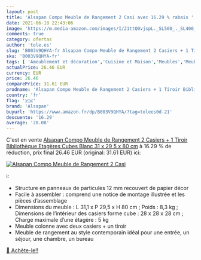 ```yaml
---
layout: post
title: 'Alsapan Compo Meuble de Rangement 2 Casi avec 16.29 % rabais '
date: 2021-06-18 22:43:06
image: 'https://m.media-amazon.com/images/I/21ttQ0vjspL._SL500_._SL400_.jpg'
comments: true
category: ofertas
author: 'tole.es'
slug: 'B003V9QHYA-fr Alsapan Compo Meuble de Rangement 2 Casiers + 1 Tiroir...'
sku: 'B003V9QHYA-fr'
tags: [ 'Ameublement et décoration','Cuisine et Maison','Meubles','Meubles de chambre denfant','alsapan','Étagères pour enfants', ]
actualPrice: 26.46 EUR
currency: EUR
price: 26.46
comparePrice: 31.61 EUR
prodname: 'Alsapan Compo Meuble de Rangement 2 Casiers + 1 Tiroir Bibliothèque Etagères Cubes Blanc 31 x 29 5 x 80 cm'
country: 'fr'
flag: '🇫🇷'
brand: 'Alsapan'
buyurl: 'https://www.amazon.fr/dp/B003V9QHYA/?tag=tolees0d-21'
descuento: '16.29'
average: '28.08'
---
```


C'est en vente [Alsapan Compo Meuble de Rangement 2 Casiers + 1 Tiroir Bibliothèque Etagères Cubes Blanc 31 x 29 5 x 80 cm](https://www.amazon.fr/dp/B003V9QHYA/?tag=tolees0d-21)  à  16.29 % de réduction, prix final  26.46 EUR (original: 31.61 EUR) ici:

[![Alsapan Compo Meuble de Rangement 2 Casi](https://m.media-amazon.com/images/I/21ttQ0vjspL._SL500_._SL400_.jpg)](https://www.amazon.fr/dp/B003V9QHYA/?tag=tolees0d-21)

ℹ️:

- Structure en panneaux de particules 12 mm recouvert de papier décor
- Facile à assembler : comprend une notice de montage illustrée et les pièces d’assemblage
- Dimensions du meuble : L 31,1 x P 29,5 x H 80 cm ; Poids : 8,3 kg ; Dimensions de l’intérieur des casiers forme cube : 28 x 28 x 28 cm ; Charge maximale d’une étagère : 5 kg
- Meuble colonne avec deux casiers + un tiroir
- Meuble de rangement au style contemporain idéal pour une entrée, un séjour, une chambre, un bureau

[🛒 Achète-le!!](https://www.amazon.fr/dp/B003V9QHYA/?tag=tolees0d-21)
